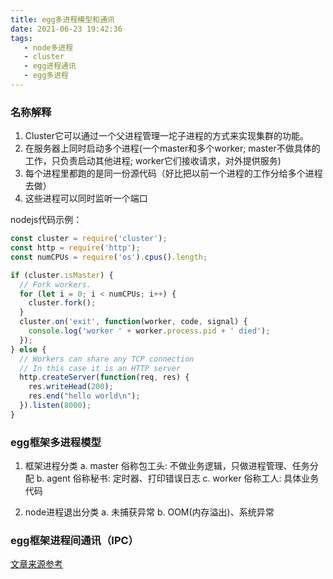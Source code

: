 ```yaml
---
title: egg多进程模型和通讯
date: 2021-06-23 19:42:36
tags:
   - node多进程
   - cluster
   - egg进程通讯
   - egg多进程
---
```


### 名称解释
1. Cluster它可以通过一个父进程管理一坨子进程的方式来实现集群的功能。
  1. 在服务器上同时启动多个进程(一个master和多个worker; master不做具体的工作，只负责启动其他进程; worker它们接收请求，对外提供服务)
  2. 每个进程里都跑的是同一份源代码（好比把以前一个进程的工作分给多个进程去做）
  3. 这些进程可以同时监听一个端口

nodejs代码示例：
```js
const cluster = require('cluster');
const http = require('http');
const numCPUs = require('os').cpus().length;

if (cluster.isMaster) {
  // Fork workers.
  for (let i = 0; i < numCPUs; i++) {
    cluster.fork();
  }
  cluster.on('exit', function(worker, code, signal) {
    console.log('worker ' + worker.process.pid + ' died');
  });
} else {
  // Workers can share any TCP connection
  // In this case it is an HTTP server
  http.createServer(function(req, res) {
    res.writeHead(200);
    res.end("hello world\n");
  }).listen(8000);
}
```

### egg框架多进程模型
1. 框架进程分类
    a. master 俗称包工头: 不做业务逻辑，只做进程管理、任务分配
    b. agent  俗称秘书: 定时器、打印错误日志
    c. worker 俗称工人: 具体业务代码

2. node进程退出分类
    a. 未捕获异常
    b. OOM(内存溢出)、系统异常  


### egg框架进程间通讯（IPC）      




[文章来源参考](https://eggjs.org/zh-cn/core/cluster-and-ipc.html)
